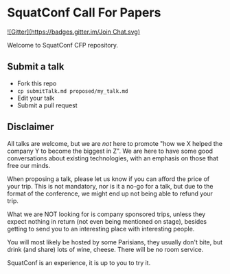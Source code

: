 # SquatConf Call For Papers
[![Gitter](https://badges.gitter.im/Join Chat.svg)](https://gitter.im/squatconf/talks?utm_source=badge&utm_medium=badge&utm_campaign=pr-badge&utm_content=badge)

Welcome to SquatConf CFP repository.

## Submit a talk

- Fork this repo
- `cp submitTalk.md proposed/my_talk.md`
- Edit your talk
- Submit a pull request

## Disclaimer

All talks are welcome, but we are _not_ here to promote "how we X helped
the company Y to become the biggest in Z". We are here to have some good
conversations about existing technologies, with an emphasis on those that free
our minds.

When proposing a talk, please let us know if you can afford the price of your
trip. This is not mandatory, nor is it a no-go for a talk, but due to the
format of the conference, we might end up not being able to refund your trip.

What we are NOT looking for is company sponsored trips, unless they expect
nothing in return (not even being mentioned on stage), besides getting to
send you to an interesting place with interesting people.

You will most likely be hosted by some Parisians, they usually don't bite, but
drink (and share) lots of wine, cheese. There will be no room service.

SquatConf is an experience, it is up to you to try it.

